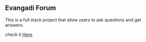 ## Evangadi Forum
This is a full stack project that allow users to ask questions and get answers.

check it <a href="https://evangadi-forum-client.vercel.app">Here</a>.

